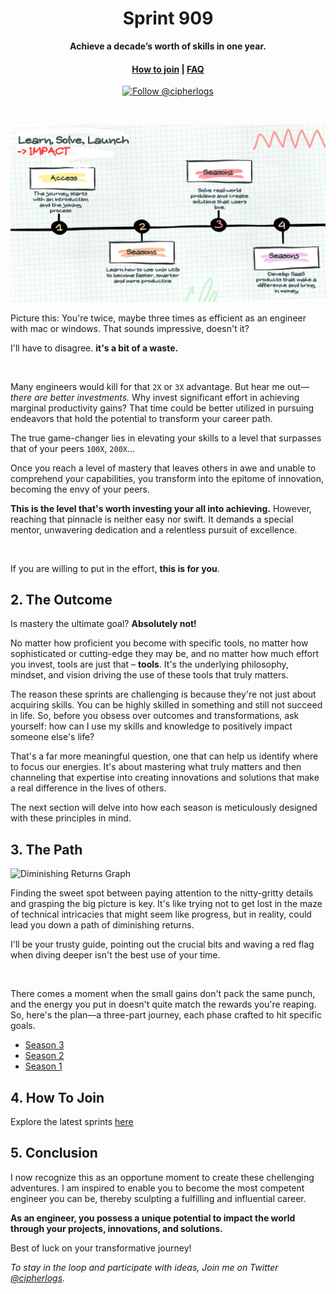 <h1 align="center">
  Sprint 909
</h1>
<p align="center">
    <strong>Achieve a decade’s worth of skills in one year.</strong>
</p>
<h4 align="center">
  <a href="./sprints.md">How to join</a> | 
  <a href="./faq.md">FAQ</a>
</h4>

<p align="center">
  <a href="https://twitter.com/intent/follow?screen_name=cipherlogs">
    <img src="https://img.shields.io/twitter/follow/GetErgomake.svg?label=Follow%20@cipherlogs" alt="Follow @cipherlogs" />
  </a>
</p>

<br >

![Roadmap visual](./01-Roadmap.png)

Picture this: You're twice, maybe three times as efficient as an engineer with mac or windows. That sounds impressive, doesn't it?

I'll have to disagree. **it's a bit of a waste.**

<br>

Many engineers would kill for that `2X` or `3X` advantage. But hear me out— *there are better investments.*
Why invest significant effort in achieving marginal productivity gains? That time could be better utilized in pursuing endeavors that hold the potential to transform your career path.

The true game-changer lies in elevating your skills to a level that surpasses that of your peers `100X`, `200X`...

Once you reach a level of mastery that leaves others in awe and unable to comprehend your capabilities, you transform into the epitome of innovation, becoming the envy of your peers.

**This is the level that's worth investing your all into achieving.** However, reaching that pinnacle is neither easy nor swift. It demands a special mentor, unwavering dedication and a relentless pursuit of excellence.

<br>

If you are willing to put in the effort, **this is for you**.

## 2. The Outcome
Is mastery the ultimate goal? **Absolutely not!**

No matter how proficient you become with specific tools, no matter how sophisticated or cutting-edge they may be, and no matter how much effort you invest, tools are just that – **tools**. It's the underlying philosophy, mindset, and vision driving the use of these tools that truly matters.

The reason these sprints are challenging is because they're not just about acquiring skills. You can be highly skilled in something and still not succeed in life. So, before you obsess over outcomes and transformations, ask yourself: how can I use my skills and knowledge to positively impact someone else's life?

That's a far more meaningful question, one that can help us identify where to focus our energies. It's about mastering what truly matters and then channeling that expertise into creating innovations and solutions that make a real difference in the lives of others.

The next section will delve into how each season is meticulously designed with these principles in mind.

## 3. The Path
![Diminishing Returns Graph](https://uploads-ssl.webflow.com/5f93e4371d40a2292e8b576b/62696c6d6fa782427fdd8883_Dimishing%20Returns%202.png)

Finding the sweet spot between paying attention to the nitty-gritty details and grasping the big picture is key.
It's like trying not to get lost in the maze of technical intricacies that might seem like progress, but in reality, could lead you down a path of diminishing returns.

I'll be your trusty guide, pointing out the crucial bits and waving a red flag when diving deeper isn't the best use of your time.

<br>

There comes a moment when the small gains don't pack the same punch, and the energy you put in doesn't quite match the rewards you're reaping.
So, here's the plan—a three-part journey, each phase crafted to hit specific goals.

+ [Season 3](./s3.md)
+ [Season 2](./s2.md)
+ [Season 1](./s1.md)

## 4. How To Join
Explore the latest sprints [here](./sprints.md)

## 5. Conclusion
I now recognize this as an opportune moment to create these chellenging adventures. I am inspired to enable you to become the most competent engineer you can be, thereby sculpting a fulfilling and influential career.

**As an engineer, you possess a unique potential to impact the world through your projects, innovations, and solutions.**

Best of luck on your transformative journey!

*To stay in the loop and participate with ideas, Join me on Twitter [@cipherlogs](https://twitter.com/cipherlogs).*
